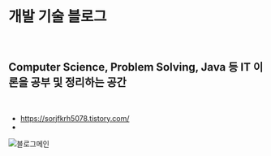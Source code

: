 <h1>개발 기술 블로그</h1><br>
<h2>Computer Science, Problem Solving, Java 등 IT 이론을 공부 및 정리하는 공간</h2><br>

* <https://sorjfkrh5078.tistory.com/><br>
* 
![블로그메인](https://user-images.githubusercontent.com/53072057/124346896-66fd3f80-dc1c-11eb-814a-f4e8a7d2b379.JPG)
